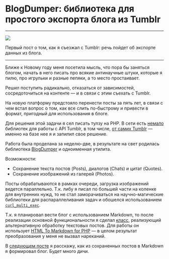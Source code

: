 # BlogDumper: библиотека для простого экспорта блога из Tumblr

* * *
![](/2017/02/21/tumblr-blog-dumper/img/cover.png)

Первый пост о том, как я съезжал с Tumblr: речь пойдет об экспорте данных из блога.
* * *

Ближе к Новому году меня посетила мысль, что пора бы заняться блогом, начать в него писать про всякие антинаучные штуки, которые я пилю, про игрульки и разные пепяки, а то место простаивает.

Решил поступить радикально, отказаться от зависимостей, сосредоточиться на контенте — и в связи с этим съехать с Tumblr.

На новую платформу предстояло перенести посты за пять лет, в связи с чем встал вопрос о том, как все слить по-быстрому и привести в формат, пригодный для использования в блоге.

Для решения этой задачи я сел писать тулзу на PHP.
В сети есть [немало](https://github.com/search?l=PHP&q=tumblr&type=Repositories) библиотек для работы с API Tumblr, в том числе, [от самих Tumblr](https://github.com/tumblr/tumblr.php) — именно на базе нее я и запилил свое решение.

Работа была проделана за неделю–две, в результате на свет родилась библиотека [BlogDumper](https://github.com/torunar/blog.dumper) и одноименная утилита.

Возможности:

* Сохранение текста постов (Posts), диалогов (Chats) и цитат (Quotes).
* Сохранение изображений из галерей (Photos).

Посты обрабатываются в рамках очереди, загрузка изображений ведется параллельно.
Т.к. либу я писал по большей части на коленке для внутренних нужд, то не стал заморачиваться на научно-магические библиотеки для распараллеливания задач и обошелся использованием [`curl_multi_exec`](http://php.net/manual/en/function.curl-multi-exec.php).

Т.к. я планировал вести блог с использованием Markdown, то после реализации основной функциональности я сделал [класс](https://bitbucket.org/snippets/torunar/4ejdx), реализующий альтернативную обработку текстовых постов.
Для работы он использует [HTML To Markdown for PHP](https://github.com/thephpleague/html-to-markdown) — в целом результат преобразования у меня не вызвал нареканий.

В [следующем посте](/2017/02/22/cider) я расскажу, как из сохраненных постов в Markdown я формировал блог. Будет много дичи.
